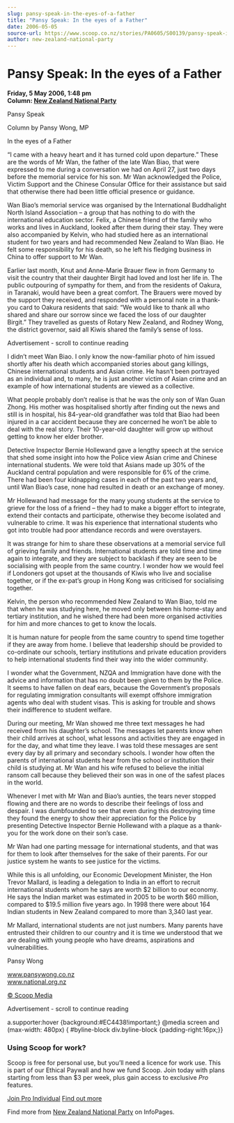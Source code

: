 ```yaml
---
slug: pansy-speak-in-the-eyes-of-a-father
title: "Pansy Speak: In the eyes of a Father"
date: 2006-05-05
source-url: https://www.scoop.co.nz/stories/PA0605/S00139/pansy-speak-in-the-eyes-of-a-father.htm
author: new-zealand-national-party
---
```

Pansy Speak: In the eyes of a Father
====================================

**Friday, 5 May 2006, 1:48 pm**  
**Column: [New Zealand National Party](https://info.scoop.co.nz/New_Zealand_National_Party)**

Pansy Speak

Column by Pansy Wong, MP

In the eyes of a Father

“I came with a heavy heart and it has turned cold upon departure.” These are the words of Mr Wan, the father of the late Wan Biao, that were expressed to me during a conversation we had on April 27, just two days before the memorial service for his son. Mr Wan acknowledged the Police, Victim Support and the Chinese Consular Office for their assistance but said that otherwise there had been little official presence or guidance.

Wan Biao’s memorial service was organised by the International Buddhalight North Island Association – a group that has nothing to do with the international education sector. Felix, a Chinese friend of the family who works and lives in Auckland, looked after them during their stay. They were also accompanied by Kelvin, who had studied here as an international student for two years and had recommended New Zealand to Wan Biao. He felt some responsibility for his death, so he left his fledging business in China to offer support to Mr Wan.

Earlier last month, Knut and Anne-Marie Brauer flew in from Germany to visit the country that their daughter Birgit had loved and lost her life in. The public outpouring of sympathy for them, and from the residents of Oakura, in Taranaki, would have been a great comfort. The Brauers were moved by the support they received, and responded with a personal note in a thank-you card to Oakura residents that said: “We would like to thank all who shared and share our sorrow since we faced the loss of our daughter Birgit.” They travelled as guests of Rotary New Zealand, and Rodney Wong, the district governor, said all Kiwis shared the family’s sense of loss.

Advertisement - scroll to continue reading





I didn’t meet Wan Biao. I only know the now-familiar photo of him issued shortly after his death which accompanied stories about gang killings, Chinese international students and Asian crime. He hasn’t been portrayed as an individual and, to many, he is just another victim of Asian crime and an example of how international students are viewed as a collective.

What people probably don’t realise is that he was the only son of Wan Guan Zhong. His mother was hospitalised shortly after finding out the news and still is in hospital, his 84-year-old grandfather was told that Biao had been injured in a car accident because they are concerned he won’t be able to deal with the real story. Their 10-year-old daughter will grow up without getting to know her elder brother.

Detective Inspector Bernie Hollewand gave a lengthy speech at the service that shed some insight into how the Police view Asian crime and Chinese international students. We were told that Asians made up 30% of the Auckland central population and were responsible for 6% of the crime. There had been four kidnapping cases in each of the past two years and, until Wan Biao’s case, none had resulted in death or an exchange of money.

Mr Hollewand had message for the many young students at the service to grieve for the loss of a friend – they had to make a bigger effort to integrate, extend their contacts and participate, otherwise they become isolated and vulnerable to crime. It was his experience that international students who got into trouble had poor attendance records and were overstayers.

It was strange for him to share these observations at a memorial service full of grieving family and friends. International students are told time and time again to integrate, and they are subject to backlash if they are seen to be socialising with people from the same country. I wonder how we would feel if Londoners got upset at the thousands of Kiwis who live and socialise together, or if the ex-pat’s group in Hong Kong was criticised for socialising together.

Kelvin, the person who recommended New Zealand to Wan Biao, told me that when he was studying here, he moved only between his home-stay and tertiary institution, and he wished there had been more organised activities for him and more chances to get to know the locals.

It is human nature for people from the same country to spend time together if they are away from home. I believe that leadership should be provided to co-ordinate our schools, tertiary institutions and private education providers to help international students find their way into the wider community.

I wonder what the Government, NZQA and Immigration have done with the advice and information that has no doubt been given to them by the Police. It seems to have fallen on deaf ears, because the Government’s proposals for regulating immigration consultants will exempt offshore immigration agents who deal with student visas. This is asking for trouble and shows their indifference to student welfare.

During our meeting, Mr Wan showed me three text messages he had received from his daughter’s school. The messages let parents know when their child arrives at school, what lessons and activities they are engaged in for the day, and what time they leave. I was told these messages are sent every day by all primary and secondary schools. I wonder how often the parents of international students hear from the school or institution their child is studying at. Mr Wan and his wife refused to believe the initial ransom call because they believed their son was in one of the safest places in the world.

Whenever I met with Mr Wan and Biao’s aunties, the tears never stopped flowing and there are no words to describe their feelings of loss and despair. I was dumbfounded to see that even during this destroying time they found the energy to show their appreciation for the Police by presenting Detective Inspector Bernie Hollewand with a plaque as a thank-you for the work done on their son’s case.

Mr Wan had one parting message for international students, and that was for them to look after themselves for the sake of their parents. For our justice system he wants to see justice for the victims.

While this is all unfolding, our Economic Development Minister, the Hon Trevor Mallard, is leading a delegation to India in an effort to recruit international students whom he says are worth $2 billion to our economy. He says the Indian market was estimated in 2005 to be worth $60 million, compared to $19.5 million five years ago. In 1998 there were about 164 Indian students in New Zealand compared to more than 3,340 last year.

Mr Mallard, international students are not just numbers. Many parents have entrusted their children to our country and it is time we understood that we are dealing with young people who have dreams, aspirations and vulnerabilities.  

  
Pansy Wong

www.pansywong.co.nz  
www.national.org.nz

  

[© Scoop Media](http://www.scoop.co.nz/about/terms.html)  

Advertisement - scroll to continue reading



a.supporter:hover {background:#EC4438!important;} @media screen and (max-width: 480px) { #byline-block div.byline-block {padding-right:16px;}}

### Using Scoop for work?

Scoop is free for personal use, but you’ll need a licence for work use. This is part of our Ethical Paywall and how we fund Scoop. Join today with plans starting from less than $3 per week, plus gain access to exclusive _Pro_ features.  
  
[Join Pro Individual](https://pro.scoop.co.nz/Individual/?from=ProIn24) [Find out more](https://pro.scoop.co.nz/using-scoop-for-work/?from=ProIn24)

Find more from [New Zealand National Party](https://info.scoop.co.nz/New_Zealand_National_Party) on InfoPages.